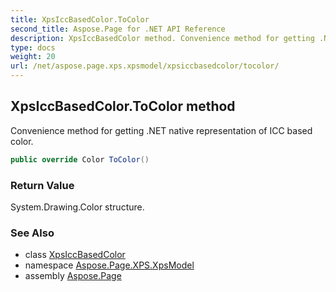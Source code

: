 ```yaml
---
title: XpsIccBasedColor.ToColor
second_title: Aspose.Page for .NET API Reference
description: XpsIccBasedColor method. Convenience method for getting .NET native representation of ICC based color
type: docs
weight: 20
url: /net/aspose.page.xps.xpsmodel/xpsiccbasedcolor/tocolor/
---
```

## XpsIccBasedColor.ToColor method

Convenience method for getting .NET native representation of ICC based color.

```csharp
public override Color ToColor()
```

### Return Value

System.Drawing.Color structure.

### See Also

* class [XpsIccBasedColor](../)
* namespace [Aspose.Page.XPS.XpsModel](../../xpsiccbasedcolor/)
* assembly [Aspose.Page](../../../)


